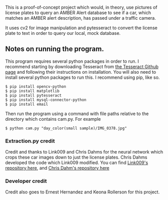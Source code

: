 This is a proof-of-concept project which would, in theory, use pictures of license plates to query an AMBER Alert database to see if a car, which matches an AMBER alert description, has passed under a traffic camera.

It uses cv2 for image manipulation and pytesseract to convert the license plate to text in order to query our local, mock database.

## Notes on running the program.

This program requires several python packages in order to run. I recommend starting by downloading Tesseract from [the Tesseract Github page](https://github.com/tesseract-ocr/tesseract/wiki) and following their instructions on installation.
You will also need to install several python packages to run this. I recommend using pip, like so.

    $ pip install opencv-python
    $ pip install matplotlib
    $ pip install pytesseract
    $ pip install mysql-connector-python
    $ pip install email
    
Then run the program using a command with file paths relative to the directory which contains cam.py. For example

    $ python cam.py "day_color(small sample)/IMG_0378.jpg"
    
### Extraction.py credit

Credit and thanks to Link009 and Chris Dahms for the neural network which crops these car images down to just the license plates.
Chris Dahms developed the code which Link009 modified. You can find [Link009's repository here](https://github.com/Link009/LPEX), and [Chris Dahm's repository here](https://github.com/MicrocontrollersAndMore/OpenCV_3_License_Plate_Recognition_Python)

### Developer credit

Credit also goes to Ernest Hernandez and Keona Rollerson for this project. 
